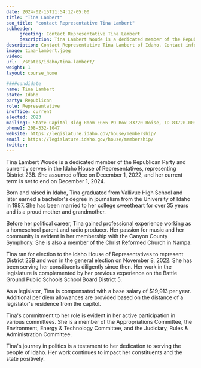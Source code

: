 ```yaml
---
date: 2024-02-15T11:54:12-05:00
title: "Tina Lambert"
seo_title: "contact Representative Tina Lambert"
subheader:
     greeting: Contact Representative Tina Lambert
     description: Tina Lambert Woude is a dedicated member of the Republican Party and currently serves in the Idaho House of Representatives, representing District 23B. She assumed office on December 1, 2022, and her current term is set to end on December 1, 2024.
description: Contact Representative Tina Lambert of Idaho. Contact information for Tina Lambert includes email address, phone number, and mailing address.
image: tina-lambert.jpeg
video:
url:  /states/idaho/tina-lambert/
weight: 1
layout: course_home

####candidate
name: Tina Lambert
state: Idaho
party: Republican
role: Representative
inoffice: current
elected: 2023
mailing1: State Capitol Bldg Room EG66 PO Box 83720 Boise, ID 83720-0038
phone1: 208-332-1047
website: https://legislature.idaho.gov/house/membership/
email : https://legislature.idaho.gov/house/membership/
twitter:
---
```


Tina Lambert Woude is a dedicated member of the Republican Party and currently serves in the Idaho House of Representatives, representing District 23B. She assumed office on December 1, 2022, and her current term is set to end on December 1, 2024.

Born and raised in Idaho, Tina graduated from Vallivue High School and later earned a bachelor's degree in journalism from the University of Idaho in 1987. She has been married to her college sweetheart for over 35 years and is a proud mother and grandmother.

Before her political career, Tina gained professional experience working as a homeschool parent and radio producer. Her passion for music and her community is evident in her membership with the Canyon County Symphony. She is also a member of the Christ Reformed Church in Nampa.

Tina ran for election to the Idaho House of Representatives to represent District 23B and won in the general election on November 8, 2022. She has been serving her constituents diligently since then. Her work in the legislature is complemented by her previous experience on the Battle Ground Public Schools School Board District 5.

As a legislator, Tina is compensated with a base salary of $19,913 per year. Additional per diem allowances are provided based on the distance of a legislator's residence from the capitol.

Tina's commitment to her role is evident in her active participation in various committees. She is a member of the Appropriations Committee, the Environment, Energy & Technology Committee, and the Judiciary, Rules & Administration Committee.

Tina's journey in politics is a testament to her dedication to serving the people of Idaho. Her work continues to impact her constituents and the state positively.
